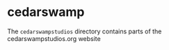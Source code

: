 # cedarswamp

The `cedarswampstudios` directory contains parts of the cedarswampstudios.org website

